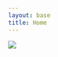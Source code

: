 ```yaml
---
layout: base
title: Home
---
```


<img src="https://res.cloudinary.com/fusilli/image/upload/v1565521372/tkackie/len.png" class="mx-auto mt-12 lg_mt-0">